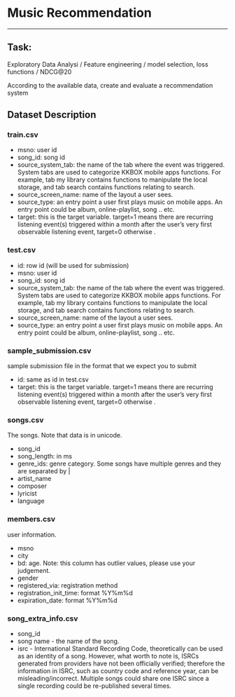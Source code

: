 # Music Recommendation
---
## Task:
Exploratory Data Analysi / Feature engineering / model selection, loss functions / NDCG@20


According to the available data, create and evaluate a recommendation system


## Dataset Description
### train.csv
- msno: user id
- song_id: song id
- source_system_tab: the name of the tab where the event was triggered. System tabs are used to categorize KKBOX mobile apps functions. For example, tab my library contains functions to manipulate the local storage, and tab search contains functions relating to search.
- source_screen_name: name of the layout a user sees.
- source_type: an entry point a user first plays music on mobile apps. An entry point could be album, online-playlist, song .. etc.
- target: this is the target variable. target=1 means there are recurring listening event(s) triggered within a month after the user’s very first observable listening event, target=0 otherwise .

### test.csv
- id: row id (will be used for submission)
- msno: user id
- song_id: song id
- source_system_tab: the name of the tab where the event was triggered. System tabs are used to categorize KKBOX mobile apps functions. For example, tab my library contains functions to manipulate the local storage, and tab search contains functions relating to search.
- source_screen_name: name of the layout a user sees.
- source_type: an entry point a user first plays music on mobile apps. An entry point could be album, online-playlist, song .. etc.

### sample_submission.csv
sample submission file in the format that we expect you to submit

- id: same as id in test.csv
- target: this is the target variable. target=1 means there are recurring listening event(s) triggered within a month after the user’s very first observable listening event, target=0 otherwise .

### songs.csv
The songs. Note that data is in unicode.

- song_id
- song_length: in ms
- genre_ids: genre category. Some songs have multiple genres and they are separated by |
- artist_name
- composer
- lyricist
- language

### members.csv
user information.

- msno
- city
- bd: age. Note: this column has outlier values, please use your judgement.
- gender
- registered_via: registration method
- registration_init_time: format %Y%m%d
- expiration_date: format %Y%m%d

### song_extra_info.csv
- song_id
- song name - the name of the song.
- isrc - International Standard Recording Code, theoretically can be used as an identity of a song. However, what worth to note is, ISRCs generated from providers have not been officially verified; therefore the information in ISRC, such as country code and reference year, can be misleading/incorrect. Multiple songs could share one ISRC since a single recording could be re-published several times.
